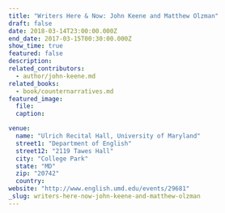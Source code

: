 ```yaml
---
title: "Writers Here & Now: John Keene and Matthew Olzman"
draft: false
date: 2018-03-14T23:00:00.000Z
end_date: 2017-03-15T00:30:00.000Z
show_time: true
featured: false
description:
related_contributors:
  - author/john-keene.md
related_books:
  - book/counternarratives.md
featured_image:
  file:
  caption:

venue:
  name: "Ulrich Recital Hall, University of Maryland"
  street1: "Department of English"
  street12: "2119 Tawes Hall"
  city: "College Park"
  state: "MD"
  zip: "20742"
  country:
website: "http://www.english.umd.edu/events/29681"
_slug: writers-here-now-john-keene-and-matthew-olzman
---
```


